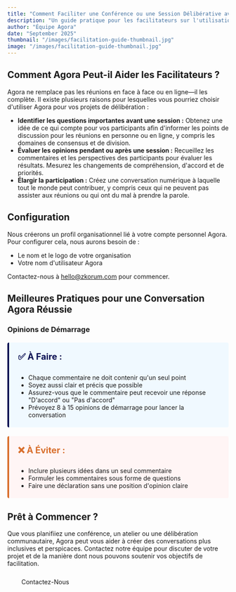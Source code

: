 ```yaml
---
title: "Comment Faciliter une Conférence ou une Session Délibérative avec Agora"
description: "Un guide pratique pour les facilitateurs sur l'utilisation d'Agora pour organiser des conférences et des sessions délibératives, avec les meilleures pratiques pour les opinions de démarrage."
author: "Équipe Agora"
date: "September 2025"
thumbnail: "/images/facilitation-guide-thumbnail.jpg"
image: "/images/facilitation-guide-thumbnail.jpg"
---
```


## Comment Agora Peut-il Aider les Facilitateurs ?

Agora ne remplace pas les réunions en face à face ou en ligne—il les complète. Il existe plusieurs raisons pour lesquelles vous pourriez choisir d'utiliser Agora pour vos projets de délibération :

- **Identifier les questions importantes avant une session :** Obtenez une idée de ce qui compte pour vos participants afin d'informer les points de discussion pour les réunions en personne ou en ligne, y compris les domaines de consensus et de division.
- **Évaluer les opinions pendant ou après une session :** Recueillez les commentaires et les perspectives des participants pour évaluer les résultats. Mesurez les changements de compréhension, d'accord et de priorités.
- **Élargir la participation :** Créez une conversation numérique à laquelle tout le monde peut contribuer, y compris ceux qui ne peuvent pas assister aux réunions ou qui ont du mal à prendre la parole.

## Configuration

Nous créerons un profil organisationnel lié à votre compte personnel Agora. Pour configurer cela, nous aurons besoin de :

- Le nom et le logo de votre organisation
- Votre nom d'utilisateur Agora

Contactez-nous à [hello@zkorum.com](mailto:hello@zkorum.com) pour commencer.

## Meilleures Pratiques pour une Conversation Agora Réussie

### Opinions de Démarrage

<div style="background: #f0f9ff; border-left: 4px solid #090F53; padding: 20px; margin: 20px 0; border-radius: 4px;">
  <h4 style="margin-top: 0; color: #090F53; font-size: 20px;">✅ À Faire :</h4>
  <ul style="margin-bottom: 0;">
    <li>Chaque commentaire ne doit contenir qu'un seul point</li>
    <li>Soyez aussi clair et précis que possible</li>
    <li>Assurez-vous que le commentaire peut recevoir une réponse "D'accord" ou "Pas d'accord"</li>
    <li>Prévoyez 8 à 15 opinions de démarrage pour lancer la conversation</li>
  </ul>
</div>

<div style="background: #fff5f5; border-left: 4px solid #d96f2d; padding: 20px; margin: 20px 0; border-radius: 4px;">
  <h4 style="margin-top: 0; color: #d96f2d; font-size: 20px;">❌ À Éviter :</h4>
  <ul style="margin-bottom: 0;">
    <li>Inclure plusieurs idées dans un seul commentaire</li>
    <li>Formuler les commentaires sous forme de questions</li>
    <li>Faire une déclaration sans une position d'opinion claire</li>
  </ul>
</div>

## Prêt à Commencer ?

Que vous planifiiez une conférence, un atelier ou une délibération communautaire, Agora peut vous aider à créer des conversations plus inclusives et perspicaces. Contactez notre équipe pour discuter de votre projet et de la manière dont nous pouvons soutenir vos objectifs de facilitation.

<div class="mt-5 text-center">
  <a href="mailto:hello@zkorum.com" class="btn-grad text-uppercase" style="text-decoration: none; padding: 0.7rem 2rem; display: inline-block; border-radius: 2rem; margin-bottom: 15px;">Contactez-Nous</a>
</div>
